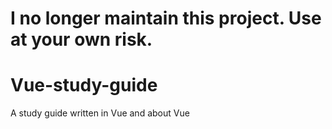 # I no longer maintain this project. Use at your own risk.

# Vue-study-guide
A study guide written in Vue and about Vue
